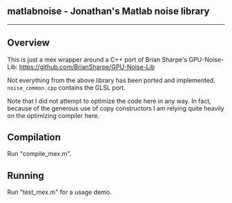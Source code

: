 **matlabnoise - Jonathan's Matlab noise library**
---------
---------

**Overview**
--------

This is just a mex wrapper around a C++ port of Brian Sharpe's GPU-Noise-Lib: https://github.com/BrianSharpe/GPU-Noise-Lib

Not everything from the above library has been ported and implemented.  ```noise_common.cpp``` contains the GLSL port.

Note that I did not attempt to optimize the code here in any way.  In fact, because of the generous use of copy constructors I am relying quite heavily on the optimizing compiler here.

**Compilation**
---------------

Run "compile_mex.m".

**Running**
---------------

Run "test_mex.m" for a usage demo.
